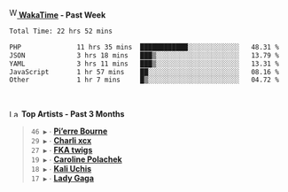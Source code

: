 <img src="https://github.com/dxnter/dxnter/assets/17434202/67b21fa4-d36d-46f9-9dec-f23d976b00ef" alt="WakaTime Logo" width="14" height="18"/><a href="https://wakatime.com/@dxnter" target="_blank"><strong> WakaTime</strong></a><strong> - Past Week</strong>

<!--START_SECTION:waka-->

```txt
Total Time: 22 hrs 52 mins

PHP              11 hrs 35 mins  ████████████░░░░░░░░░░░░░   48.31 %
JSON             3 hrs 18 mins   ███▒░░░░░░░░░░░░░░░░░░░░░   13.79 %
YAML             3 hrs 11 mins   ███▒░░░░░░░░░░░░░░░░░░░░░   13.31 %
JavaScript       1 hr 57 mins    ██░░░░░░░░░░░░░░░░░░░░░░░   08.16 %
Other            1 hr 7 mins     █▒░░░░░░░░░░░░░░░░░░░░░░░   04.72 %
```

<!--END_SECTION:waka-->

<br/>

<!--START_LASTFM_ARTISTS:{"period": "3month", "rows": 6}-->
<a href="https://last.fm" target="_blank"><img src="https://user-images.githubusercontent.com/17434202/215290617-e793598d-d7c9-428f-9975-156db1ba89cc.svg" alt="Last.fm Logo" width="18" height="13"/></a> **Top Artists - Past 3 Months**

> `46 ▶️` ∙ **[Pi’erre Bourne](https://www.last.fm/music/Pi%E2%80%99erre+Bourne)**<br/>
> `29 ▶️` ∙ **[Charli xcx](https://www.last.fm/music/Charli+xcx)**<br/>
> `27 ▶️` ∙ **[FKA twigs](https://www.last.fm/music/FKA+twigs)**<br/>
> `19 ▶️` ∙ **[Caroline Polachek](https://www.last.fm/music/Caroline+Polachek)**<br/>
> `18 ▶️` ∙ **[Kali Uchis](https://www.last.fm/music/Kali+Uchis)**<br/>
> `17 ▶️` ∙ **[Lady Gaga](https://www.last.fm/music/Lady+Gaga)**<br/>
<!--END_LASTFM_ARTISTS-->
